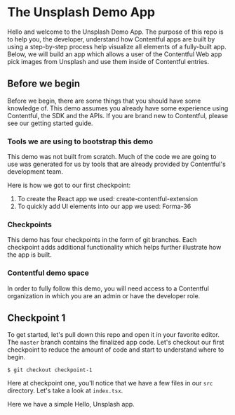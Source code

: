 # The Unsplash Demo App

Hello and welcome to the Unsplash Demo App. The purpose of this repo is to help you, the developer, understand how
Contentful apps are built by using a step-by-step process help visualize all elements of a fully-built app. Below, we will build an app which allows a user of the Contentful Web app pick images from Unsplash and use them inside of Contentful entries.

## Before we begin

Before we begin, there are some things that you should have some knowledge of. This demo assumes you already have some
experience using Contentful, the SDK and the APIs. If you are brand new to Contentful, please see our getting started guide.

### Tools we are using to bootstrap this demo

This demo was not built from scratch. Much of the code we are going to use was generated for us by tools that are already
provided by Contentful's development team.

Here is how we got to our first checkpoint:
1. To create the React app we used: create-contentful-extension
2. To quickly add UI elements into our app we used: Forma-36

### Checkpoints

This demo has four checkpoints in the form of git branches. Each checkpoint adds additional functionality which helps further illustrate how the app is built.

### Contentful demo space
In order to fully follow this demo, you will need access to a Contentful organization in which you are an
admin or have the developer role.


## Checkpoint 1

To get started, let's pull down this repo and open it in your favorite editor. The `master` branch contains
the finalized app code. Let's checkout our first checkpoint to reduce the amount of code and start to understand
where to begin.

```
$ git checkout checkpoint-1
```

Here at checkpoint one, you'll notice that we have a few files in our `src` directory. Let's take a look at `index.tsx`.

Here we have a simple Hello, Unsplash app. 
